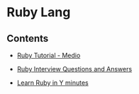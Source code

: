 # Ruby Lang

## Contents

* [Ruby Tutorial - Medio](https://github.com/vanbumi/CodeJournal/blob/master/Ruby%20On%20Rails/Ruby%20Lang/Ruby%20Tutorial.md)

* [Ruby Interview Questions and Answers](http://www.hub4tech.com/interview/ruby)

* [Learn Ruby in Y minutes](https://learnxinyminutes.com/docs/id-id/ruby-id/)